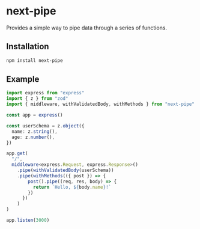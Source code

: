 # next-pipe

Provides a simple way to pipe data through a series of functions.

## Installation

```bash
npm install next-pipe
```

## Example

```ts
import express from "express"
import { z } from "zod"
import { middleware, withValidatedBody, withMethods } from "next-pipe"

const app = express()

const userSchema = z.object({
  name: z.string(),
  age: z.number(),
})

app.get(
  "/",
  middleware<express.Request, express.Response>()
    .pipe(withValidatedBody(userSchema))
    .pipe(withMethods(({ post }) => {
        post().pipe((req, res, body) => {
          return `Hello, ${body.name}!`
        })
      })
    )
)

app.listen(3000)
```
